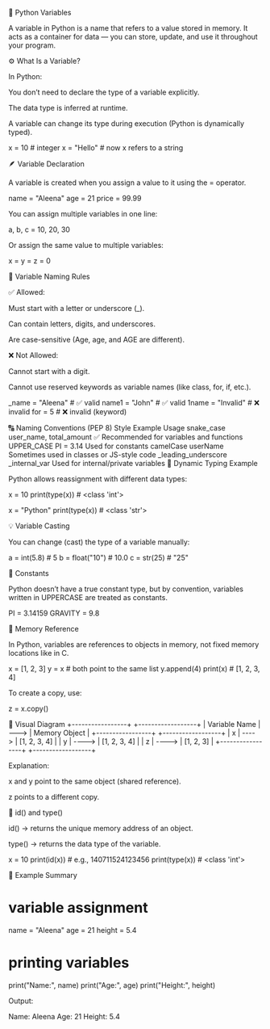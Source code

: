🧮 Python Variables

A variable in Python is a name that refers to a value stored in memory.
It acts as a container for data — you can store, update, and use it throughout your program.

⚙️ What Is a Variable?

In Python:

You don’t need to declare the type of a variable explicitly.

The data type is inferred at runtime.

A variable can change its type during execution (Python is dynamically typed).

x = 10          # integer
x = "Hello"     # now x refers to a string

🪶 Variable Declaration

A variable is created when you assign a value to it using the = operator.

name = "Aleena"
age = 21
price = 99.99


You can assign multiple variables in one line:

a, b, c = 10, 20, 30


Or assign the same value to multiple variables:

x = y = z = 0

🧠 Variable Naming Rules

✅ Allowed:

Must start with a letter or underscore (_).

Can contain letters, digits, and underscores.

Are case-sensitive (Age, age, and AGE are different).

❌ Not Allowed:

Cannot start with a digit.

Cannot use reserved keywords as variable names (like class, for, if, etc.).

_name = "Aleena"     # ✅ valid
name1 = "John"       # ✅ valid
1name = "Invalid"    # ❌ invalid
for = 5              # ❌ invalid (keyword)

🔠 Naming Conventions (PEP 8)
Style	Example	Usage
snake_case	user_name, total_amount	✅ Recommended for variables and functions
UPPER_CASE	PI = 3.14	Used for constants
camelCase	userName	Sometimes used in classes or JS-style code
_leading_underscore	_internal_var	Used for internal/private variables
🧾 Dynamic Typing Example

Python allows reassignment with different data types:

x = 10
print(type(x))   # <class 'int'>

x = "Python"
print(type(x))   # <class 'str'>

💡 Variable Casting

You can change (cast) the type of a variable manually:

a = int(5.8)       # 5
b = float("10")    # 10.0
c = str(25)        # "25"

📍 Constants

Python doesn’t have a true constant type,
but by convention, variables written in UPPERCASE are treated as constants.

PI = 3.14159
GRAVITY = 9.8

🔄 Memory Reference

In Python, variables are references to objects in memory, not fixed memory locations like in C.

x = [1, 2, 3]
y = x      # both point to the same list
y.append(4)
print(x)   # [1, 2, 3, 4]


To create a copy, use:

z = x.copy()


🧠 Visual Diagram
+-----------------+       +------------------+
| Variable Name   | ---> |   Memory Object  |
+-----------------+       +------------------+
| x               | ----> | [1, 2, 3, 4]     |
| y               | ----> | [1, 2, 3, 4]     |
| z               | ----> | [1, 2, 3]        |
+-----------------+       +------------------+


Explanation:

x and y point to the same object (shared reference).

z points to a different copy.

🧩 id() and type()

id() → returns the unique memory address of an object.

type() → returns the data type of the variable.

x = 10
print(id(x))     # e.g., 140711524123456
print(type(x))   # <class 'int'>

🧮 Example Summary
# variable assignment
name = "Aleena"
age = 21
height = 5.4

# printing variables
print("Name:", name)
print("Age:", age)
print("Height:", height)


Output:

Name: Aleena
Age: 21
Height: 5.4
